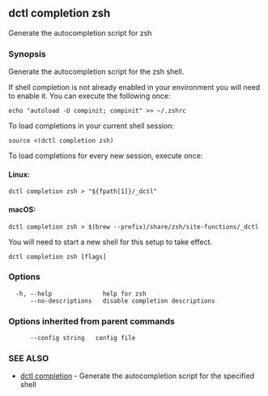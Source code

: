 ## dctl completion zsh

Generate the autocompletion script for zsh

### Synopsis

Generate the autocompletion script for the zsh shell.

If shell completion is not already enabled in your environment you will need
to enable it.  You can execute the following once:

	echo "autoload -U compinit; compinit" >> ~/.zshrc

To load completions in your current shell session:

	source <(dctl completion zsh)

To load completions for every new session, execute once:

#### Linux:

	dctl completion zsh > "${fpath[1]}/_dctl"

#### macOS:

	dctl completion zsh > $(brew --prefix)/share/zsh/site-functions/_dctl

You will need to start a new shell for this setup to take effect.


```
dctl completion zsh [flags]
```

### Options

```
  -h, --help              help for zsh
      --no-descriptions   disable completion descriptions
```

### Options inherited from parent commands

```
      --config string   config file
```

### SEE ALSO

* [dctl completion](dctl_completion.md)	 - Generate the autocompletion script for the specified shell

